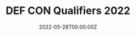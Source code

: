 ---
title: 'DEF CON Qualifiers 2022'
description: "Managed to qualify for the DEF CON finals, 6th place with team PTB_WTL"
date: 2022-05-28T00:00:00Z
---